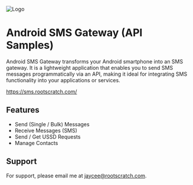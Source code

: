 
![Logo](https://rootscratch.com/assets/images/meta.png)


# Android SMS Gateway (API Samples)

Android SMS Gateway transforms your Android smartphone into an SMS gateway. It is a lightweight application that enables you to send SMS messages programmatically via an API, making it ideal for integrating SMS functionality into your applications or services.


https://sms.rootscratch.com/
## Features

- Send (Single / Bulk) Messages
- Receive Messages (SMS)
- Send / Get USSD Requests
- Manage Contacts


## Support

For support, please email me at jaycee@rootscratch.com.
